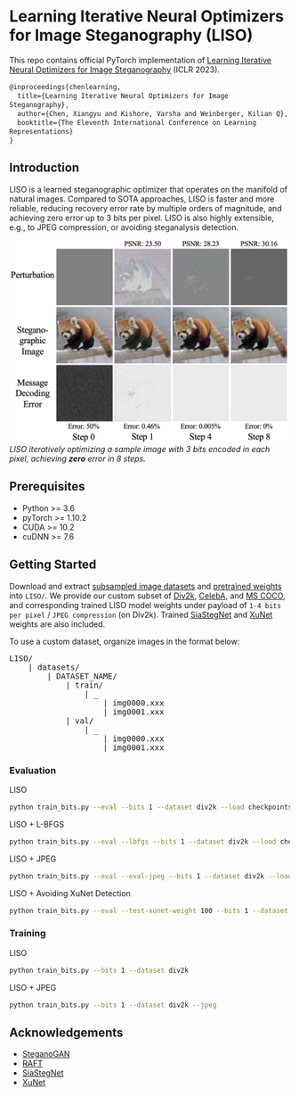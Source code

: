 # Learning Iterative Neural Optimizers for Image Steganography (LISO)

This repo contains official PyTorch implementation of [Learning Iterative Neural Optimizers for Image Steganography](https://openreview.net/pdf?id=gLPkzWjdhBN) (ICLR 2023).

```
@inproceedings{chenlearning,
  title={Learning Iterative Neural Optimizers for Image Steganography},
  author={Chen, Xiangyu and Kishore, Varsha and Weinberger, Kilian Q},
  booktitle={The Eleventh International Conference on Learning Representations}
}
```

## Introduction
LISO is a learned steganographic optimizer that operates on the manifold of natural images. 
Compared to SOTA approaches, LISO is faster and more reliable, reducing recovery error rate by multiple orders of magnitude, and achieving zero error up to 3 bits per pixel. 
LISO is also highly extensible, e.g., to JPEG compression, or avoiding steganalysis detection.

![Figure](liso.jpg)
*LISO iteratively optimizing a sample image with 3 bits encoded in each pixel, achieving **zero** error in 8 steps.*

## Prerequisites
- Python >= 3.6
- pyTorch >= 1.10.2
- CUDA >= 10.2
- cuDNN >= 7.6

## Getting Started
Download and extract [subsampled image datasets](https://drive.google.com/file/d/1ai9D3Z0lcdEnRX24pUL_XfuFSjWtbh5K) and [pretrained weights](https://drive.google.com/file/d/1128829Sq5nJJmckqYcdTUs4EmBeg3NGH) into `LISO/`. 
We provide our custom subset of [Div2k](https://data.vision.ee.ethz.ch/cvl/DIV2K/), [CelebA](https://mmlab.ie.cuhk.edu.hk/projects/CelebA.html), and [MS COCO](https://cocodataset.org), and corresponding trained LISO model weights under payload of `1-4 bits per pixel` / `JPEG compression` (on Div2k). 
Trained [SiaStegNet](https://ieeexplore.ieee.org/document/9153041) and [XuNet](https://dl.acm.org/doi/10.1145/3082031.3083236) weights are also included.

To use a custom dataset, organize images in the format below:

<pre>
LISO/
    | datasets/
        | DATASET_NAME/
            | train/
                | _
                    | img0000.xxx
                    | img0001.xxx
            | val/
                | _
                    | img0000.xxx
                    | img0001.xxx
</pre>

### Evaluation
LISO
```bash
python train_bits.py --eval --bits 1 --dataset div2k --load checkpoints/div2k/1_bits.steg
```

LISO + L-BFGS
```bash
python train_bits.py --eval --lbfgs --bits 1 --dataset div2k --load checkpoints/div2k/1_bits.steg
```

LISO + JPEG
```bash
python train_bits.py --eval --eval-jpeg --bits 1 --dataset div2k --load checkpoints/div2k_jpeg/1_bits.steg
```

LISO + Avoiding XuNet Detection
```bash
python train_bits.py --eval --test-xunet-weight 100 --bits 1 --dataset div2k --load checkpoints/div2k/1_bits.steg
```

### Training
LISO
```bash
python train_bits.py --bits 1 --dataset div2k
```

LISO + JPEG
```bash
python train_bits.py --bits 1 --dataset div2k --jpeg
```

## Acknowledgements
- [SteganoGAN](https://github.com/DAI-Lab/SteganoGAN)
- [RAFT](https://github.com/princeton-vl/RAFT)
- [SiaStegNet](https://github.com/SiaStg/SiaStegNet)
- [XuNet](https://github.com/brijeshiitg/XuNet-Structural-Design-of-Convolutional-Neural-Networksfor-Steganalysis)